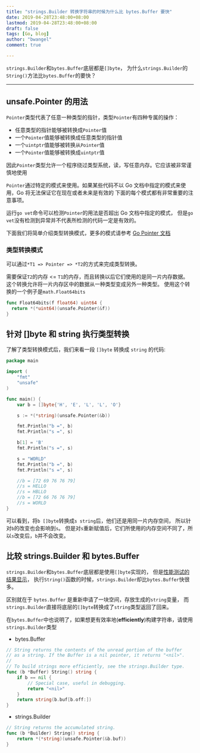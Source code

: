 ```yaml
---
title: "strings.Builder 转换字符串的时候为什么比 bytes.Buffer 要快"
date: 2019-04-28T23:48:00+08:00
lastmod: 2019-04-28T23:48:00+08:00
draft: false
tags: [Go, blog]
author: "bwangel"
comment: true

---
```


`strings.Builder`和`bytes.Buffer`底层都是`[]byte`，
为什么`strings.Builder`的`String()`方法比`bytes.Buffer`的要快？

<!--more-->

---

## unsafe.Pointer 的用法

`Pointer`类型代表了任意一种类型的指针，类型`Pointer`有四种专属的操作：

  + 任意类型的指针能够被转换成`Pointer`值
  + 一个`Pointer`值能够被转换成任意类型的指针值
  + 一个`uintptr`值能够被转换从`Pointer`值
  + 一个`Pointer`值能够被转换成`uintptr`值

因此`Pointer`类型允许一个程序绕过类型系统，读，写任意内存。它应该被非常谨慎地使用

`Pointer`通过特定的模式来使用。如果某些代码不以 Go 文档中指定的模式来使用，Go 将无法保证它在现在或者未来是有效的
下面的每个模式都有非常重要的注意事项。

运行`go vet`命令可以检测`Pointer`的用法是否超出 Go 文档中指定的模式，
但是`go vet`没有检测到异常并不代表所检测的代码一定是有效的。

下面我们将简单介绍类型转换模式，更多的模式请参考 [Go Pointer 文档](https://golang.org/pkg/unsafe/#Pointer)

### 类型转换模式

可以通过`*T1 => Pointer => *T2`的方式来完成类型转换。

需要保证`T2`的内存 <= `T1`的内存，而且转换以后它们使用的是同一片内存数据。
这个转换允许将一片内存区中的数据从一种类型变成另外一种类型。
使用这个转换的一个例子是`math.Float64bits`

```go
func Float64bits(f float64) uint64 {
  return *(*uint64)(unsafe.Pointer(&f))
}
```

## 针对 []byte 和 string 执行类型转换

了解了类型转换模式后，我们来看一段 `[]byte` 转换成 `string` 的代码:

```go
package main

import (
	"fmt"
	"unsafe"
)

func main() {
	var b = []byte{'H', 'E', 'L', 'L', 'O'}

	s := *(*string)(unsafe.Pointer(&b))

	fmt.Println("b =", b)
	fmt.Println("s =", s)

	b[1] = 'B'
	fmt.Println("s =", s)

	s = "WORLD"
	fmt.Println("b =", b)
	fmt.Println("s =", s)

	//b = [72 69 76 76 79]
	//s = HELLO
	//s = HBLLO
	//b = [72 66 76 76 79]
	//s = WORLD
}
```

可以看到，将`b []byte`转换成`s string`后，他们还是用同一片内存空间，
所以针对`b`的改变也会影响到`s`。
但是对`s`重新赋值后，它们所使用的内存空间不同了，所以`s`改变后，`b`并不会改变。

## 比较 strings.Builder 和 bytes.Buffer

`strings.Builder`和`bytes.Buffer`底层都是使用`[]byte`实现的，
但是[性能测试的结果显示](https://gist.github.com/bwangelme/37facf96621fef19e2e70bce7a7b8457)，
执行`String()`函数的时候，`strings.Builder`却比`bytes.Buffer`快很多。

区别就在于 `bytes.Buffer` 是重新申请了一块空间，存放生成的`string`变量，
而`strings.Builder`直接将底层的`[]byte`转换成了`string`类型返回了回来。

在`bytes.Buffer`中也说明了，如果想更有效率地(__efficiently__)构建字符串，请使用`strings.Builder`类型


+ bytes.Buffer

```go
// String returns the contents of the unread portion of the buffer
// as a string. If the Buffer is a nil pointer, it returns "<nil>".
//
// To build strings more efficiently, see the strings.Builder type.
func (b *Buffer) String() string {
	if b == nil {
		// Special case, useful in debugging.
		return "<nil>"
	}
	return string(b.buf[b.off:])
}
```

+ strings.Builder

```go
// String returns the accumulated string.
func (b *Builder) String() string {
	return *(*string)(unsafe.Pointer(&b.buf))
}
```
